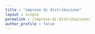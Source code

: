 ```yaml
---
title : "imprese di distribuzione"
layout : single
permalink : /imprese-di-distribuzione/
author_profile : false
---
```

